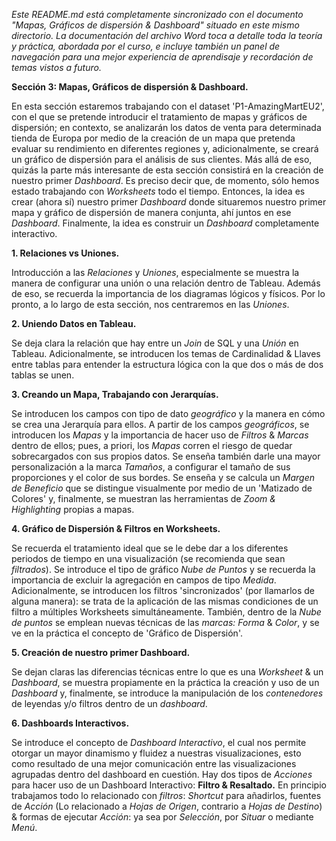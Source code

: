 _Este README.md está completamente sincronizado con el documento "Mapas, Gráficos de dispersión & Dashboard" situado en este mismo directorio. La documentación del archivo Word toca a detalle toda la teoría y práctica, abordada por el curso, e incluye también un panel de navegación para una mejor experiencia de aprendisaje y recordación de temas vistos a futuro._

**Sección 3: Mapas, Gráficos de dispersión & Dashboard.**

En esta sección estaremos trabajando con el dataset 'P1-AmazingMartEU2', con el que se pretende introducir el tratamiento de mapas y gráficos de dispersión; en contexto, se analizarán los datos de venta para determinada tienda de Europa por medio de la creación de un mapa que pretenda evaluar su rendimiento en diferentes regiones y, adicionalmente, se creará un gráfico de dispersión para el análisis de sus clientes. Más allá de eso, quizás la parte más interesante de esta sección consistirá en la creación de nuestro primer _Dashboard_. Es preciso decir que, de momento, sólo hemos estado trabajando con _Worksheets_ todo el tiempo. Entonces, la idea es crear (ahora sí) nuestro primer _Dashboard_ donde situaremos nuestro primer mapa y gráfico de dispersión de manera conjunta, ahí juntos en ese _Dashboard_. Finalmente, la idea es construir un _Dashboard_ completamente interactivo.

**1. Relaciones vs Uniones.**

Introducción a las _Relaciones_ y _Uniones_, especialmente se muestra la manera de configurar una unión o una relación dentro de Tableau. Además de eso, se recuerda la importancia de los diagramas lógicos y físicos. Por lo pronto, a lo largo de esta sección, nos centraremos en las _Uniones_. 

**2. Uniendo Datos en Tableau.**

Se deja clara la relación que hay entre un _Join_ de SQL y una _Unión_ en Tableau. Adicionalmente, se introducen los temas de Cardinalidad & Llaves entre tablas para entender la estructura lógica con la que dos o más de dos tablas se unen.  

**3. Creando un Mapa, Trabajando con Jerarquías.**

Se introducen los campos con tipo de dato _geográfico_ y la manera en cómo se crea una Jerarquía para ellos. A partir de los campos _geográficos_, se introducen los _Mapas_ y la importancia de hacer uso de _Filtros_ & _Marcas_ dentro de ellos; pues, a priori, los _Mapas_ corren el riesgo de quedar sobrecargados con sus propios datos. Se enseña también darle una mayor personalización a la marca _Tamaños_, a configurar el tamaño de sus proporciones y el color de sus bordes. Se enseña y se calcula un _Margen de Beneficio_ que se distingue visualmente por medio de un 'Matizado de Colores' y, finalmente, se muestran las herramientas de _Zoom & Highlighting_ propias a mapas.

**4. Gráfico de Dispersión & Filtros en Worksheets.**

Se recuerda el tratamiento ideal que se le debe dar a los diferentes periodos de tiempo en una visualización (se recomienda que sean _filtrados_). Se introduce el tipo de gráfico _Nube de Puntos_ y se recuerda la importancia de excluir la agregación en campos de tipo _Medida_. Adicionalmente, se introducen los filtros 'sincronizados' (por llamarlos de alguna manera): se trata de la aplicación de las mismas condiciones de un filtro a múltiples Worksheets simultáneamente. También, dentro de la _Nube de puntos_ se emplean nuevas técnicas de las _marcas:_ _Forma_ & _Color_, y se ve en la práctica el concepto de 'Gráfico de Dispersión'. 

**5. Creación de nuestro primer Dashboard.**

Se dejan claras las diferencias técnicas entre lo que es una _Worksheet_ & un _Dashboard_, se muestra propiamente en la práctica la creación y uso de un _Dashboard_ y, finalmente, se introduce la manipulación de los _contenedores_ de leyendas y/o filtros dentro de un _dashboard_.

**6. Dashboards Interactivos.**

Se introduce el concepto de _Dashboard Interactivo_, el cual nos permite otorgar un mayor dinamismo y fluidez a nuestras visualizaciones, esto como resultado de una mejor comunicación entre las visualizaciones agrupadas dentro del dashboard en cuestión. Hay dos tipos de _Acciones_ para hacer uso de un Dashboard Interactivo: **Filtro & Resaltado.** En principio trabajamos todo lo relacionado con _filtros_: _Shortcut_ para añadirlos, fuentes de _Acción_ (Lo relacionado a _Hojas de Origen_, contrario a _Hojas de Destino_) & formas de ejecutar _Acción_: ya sea por _Selección_, por _Situar_ o mediante _Menú_.
